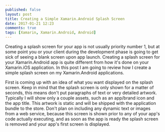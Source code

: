```yaml
---
published: false
layout: post
title: Creating a Simple Xamarin.Android Splash Screen
date: 2017-01-21 12:23
comments: true
tags: [Xamarin, Xamarin.Android, Android]
---
```

Creating a splash screen for your app is not usually priority number 1, but at some point you or your client during the development phase is going to get sick of seeing a blank screen upon app launch.  Creating a splash screen for your Xamarin.Android app is quite different from how it's done on your Xamarin.iOS application.  In this post I am going to review how I create a simple splash screen on my Xamarin.Android applications.  

First is coming up with an idea of what you want displayed on the splash screen.  Keep in mind that the splash screen is only shown for a matter of seconds, this means don't put paragraphs of text or very detailed artwork.  Typically I will show only a couple assets, such as an app/brand icon and the app title.  This artwork is static and will be shipped with the application bundle to the store.  Don't plan on including any dynamic text or images from a web service, because this screen is shown prior to any of your app's code actually executing, and as soon as the app is ready the splash screen is removed and your app's first screen is displayed.